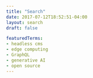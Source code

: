```yaml
---
title: "Search"
date: 2017-07-12T18:52:51-04:00
layout: search
draft: false

featuredTerms:
- headless cms
- edge computing
- GraphQL
- generative AI
- open source
---
```

